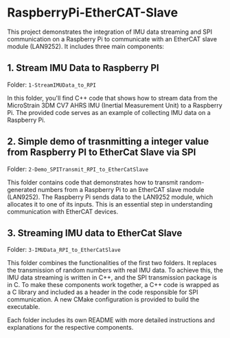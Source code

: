 # RaspberryPi-EtherCAT-Slave

This project demonstrates the integration of IMU data streaming and SPI communication on a Raspberry Pi to communicate with an EtherCAT slave module (LAN9252). It includes three main components:

## 1. Stream IMU Data to Raspberry PI

Folder: `1-StreamIMUData_to_RPI`

In this folder, you'll find C++ code that shows how to stream data from the MicroStrain 3DM CV7 AHRS IMU (Inertial Measurement Unit) to a Raspberry Pi. The provided code serves as an example of collecting IMU data on a Raspberry Pi.

## 2. Simple demo of trasnmitting a integer value from Raspberry PI to EtherCat Slave via SPI

Folder: `2-Demo_SPITransmit_RPI_to_EtherCatSlave`

This folder contains code that demonstrates how to transmit random-generated numbers from a Raspberry Pi to an EtherCAT slave module (LAN9252). The Raspberry Pi sends data to the LAN9252 module, which allocates it to one of its inputs. 
This is an essential step in understanding communication with EtherCAT devices.

## 3. Streaming IMU data to EtherCat Slave

Folder: `3-IMUData_RPI_to_EtherCatSlave`

This folder combines the functionalities of the first two folders. It replaces the transmission of random numbers with real IMU data. To achieve this, the IMU data streaming is written in C++, and the SPI transmission package is in C. 
To make these components work together, a C++ code is wrapped as a C library and included as a header in the code responsible for SPI communication. A new CMake configuration is provided to build the executable.

Each folder includes its own README with more detailed instructions and explanations for the respective components.


